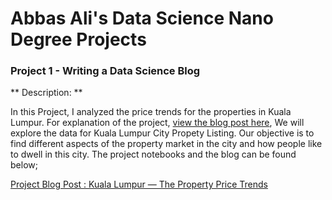 # Abbas Ali's Data Science Nano Degree Projects

### Project 1 - Writing a Data Science Blog

** Description: **

In this Project, I analyzed the price trends for the properties in Kuala Lumpur. For explanation of the project, [view the blog post here](https://medium.com/@abbasali.io/kuala-lumpur-the-property-price-trends-354a355bd2a), We will explore the data for Kuala Lumpur City Propety Listing. Our objective is to find different aspects of the property market in the city and how people like to dwell in this city. The project notebooks and the blog can be found below;

[Project Blog Post : Kuala Lumpur — The Property Price Trends](https://medium.com/@abbasali.io/kuala-lumpur-the-property-price-trends-354a355bd2a)
